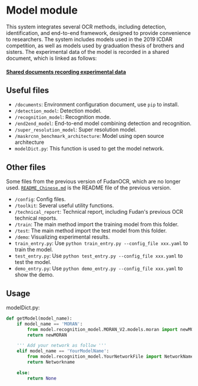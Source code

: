 # Model module

This system integrates several OCR methods, including detection, identification, and end-to-end framework, designed to provide convenience to researchers. The system includes models used in the 2019 ICDAR competition, as well as models used by graduation thesis of brothers and sisters. The experimental data of the model is recorded in a shared document, which is linked as follows:
#### [Shared documents recording experimental data](https://docs.qq.com/desktop/mydoc/folder/aE338MoFVm_100001)

## Useful files
- `/documents`: Environment configuration document, use `pip` to install.
- `/detection_model`: Detection model.
- `/recognition_model`: Recognition mode.
- `/end2end_model`: End-to-end model combining detection and recognition.
- `/super_resolution_model`: Super resolution model.
- `/maskrcnn_benchmark_architecture`: Model using open source architecture
- `modelDict.py`: This function is used to get the model network. 

## Other files
Some files from the previous version of FudanOCR, which are no longer used.
[`README_Chinese.md`](./README_Chinese.md) is the README file of the previous version.
- `/config`: Config files.
- `/toolkit`: Several useful utility functions.
- `/technical_report`: Technical report, including Fudan's previous OCR technical reports.
- `/train`:  The main method import the training model from this folder.
- `/test`: The main method import the test model from this folder.
- `/demo`: Visualizing experimental results.
- `train_entry.py`: Use `python train_entry.py --config_file xxx.yaml` to train the model.
- `test_entry.py`: Use `python test_entry.py --config_file xxx.yaml` to test the model.
- `demo_entry.py`: Use `python demo_entry.py --config_file xxx.yaml` to show the demo.

## Usage
modelDict.py:
```python
def getModel(model_name):
    if model_name == 'MORAN':
        from model.recognition_model.MORAN_V2.models.moran import newMORAN
        return newMORAN

    ''' Add your network as follow '''
    elif model_name == 'YourModelName':
        from model.recognition_model.YourNetworkFile import NetworkName
        return Networkname

    else:
        return None
```

